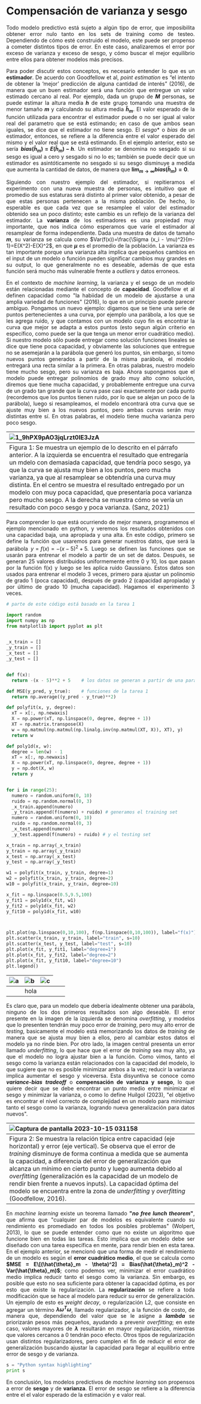 <div style="text-align: justify">
 
 # Compensación de varianza y sesgo

Todo modelo predictivo está sujeto a algún tipo de error, que imposibilita obtener error nulo tanto en los sets de training como de testeo. Dependiendo de cómo esté construido el modelo, este puede ser propenso a cometer distintos tipos de error. En este caso, analizaremos el error por exceso de varianza y exceso de sesgo, y cómo buscar el mejor equilibrio entre ellos para obtener modelos más precisos. 

Para poder discutir estos conceptos, es necesario entender lo que es un **estimador**. De acuerdo con Goodfellow et al, _point estimation_ es “el intento de obtener la ‘mejor’ predicción de alguna cantidad de interés” (2016), de manera que un buen estimador será una función que entregue un valor estimado cercano al real. Por ejemplo, dada un grupo de **$M$** personas, se puede estimar la altura media **$h$** de este grupo tomando una muestra de menor tamaño **$m$** y calculando su altura media **$\hat{h}_m$**. El valor esperado de la función utilizada para encontrar el estimador puede o no ser igual al valor real del parametro que se está estimando; en caso de que ambos sean iguales, se dice que el estimador no tiene sesgo.  El *sesgo** o _bias_ de un estimador, entonces, se refiere a la diferencia entre el valor esperado del mismo y el valor real que se está estimando. En el ejemplo anterior, esto se sería **$bias(\hat{h}_m) = E(\hat{h}_m) - h$**. Un estimador se denomina no sesgado si su sesgo es igual a cero y sesgado si no lo es; también se puede decir que un estimador es asintóticamente no sesgado si su sesgo disminuye a medida que aumenta la cantidad de datos, de manera que **$\displaystyle \lim_{m \to \infty}bias(\hat{h}_m) = 0$**.

Siguiendo con nuestro ejemplo del estimador, si repitieramos el experimento con una nueva muestra de personas, es intuitivo que el promedio de sus estaturas será distinto al primer valor obtenido, a pesar de que estas personas pertenecen a la misma población. De hecho, lo esperable es que cada vez que se resamplee el valor del estimador obtenido sea un poco distinto; este cambio es un reflejo de la varianza del estimador. La **varianza** de los estimadores es una propiedad muy importante, que nos indica cómo esperamos que varíe el estimador al resamplear de forma independiente. Dada una muestra de datos de tamaño **$m$**, su varianza se calcula como $Var(f(x))=\frac{\Sigma (x_i - \mu)^2}{m-1}=E(X^2)-E(X)^2$, en que **$\mu$** es el promedio de la población. La varianza es tan importante porque una varianza alta implica que pequeños cambios en el input de un modelo o función pueden significar cambios muy grandes en su output, lo que generalmente no es deseable, además de que esta función será mucho más vulnerable frente a _outliers_ y datos erroneos.

En el contexto de _machine learning_, la varianza y el sesgo de un modelo están relacionadas mediante el concepto de **capacidad**. Goodfellow et al definen capacidad como "la habiidad de un modelo de ajustarse a una amplia variedad de funciones" (2016), lo que en un principio puede parecer ambiguo. Pongamos un nuevo ejemplo: digamos que se tiene una serie de puntos pertenecientes a una curva, por ejemplo una parábola, a los que se les agrega ruido, y que contamos con un modelo cuyo fin es encontrar la curva que mejor se adapta a estos puntos (esto segun algún criterio en específico, como puede ser la que tenga un menor error cuadrático medio). Si nuestro modelo sólo puede entregar como solución funciones lineales se dice que tiene poca capacidad, y obviamente las soluciones que entregue no se asemejarán a la parábola que generó los puntos, sin embargo, si tomo nuevos puntos generados a partir de la misma parábola, el modelo entregará una recta similar a la primera. En otras palabras, nuestro modelo tiene mucho sesgo, pero su varianza es baja. Ahora supongamos que el modelo puede entregar polinomios de grado muy alto como solución, diremos que tiene mucha capacidad, y probablemente entregue una curva de un grado tan grande que la curva pase casi exactamente por cada punto (recordemos que los puntos tienen ruido, por lo que se alejan un poco de la parábola), luego si resampleamos, el modelo encontrará otra curva que se ajuste muy bien a los nuevos puntos, pero ambas curvas serán muy distintas entre sí. En otras palabras, el modelo tiene mucha varianza pero poco sesgo.


| ![1_9hPX9pAO3jqLrzt0IE3JzA](https://github.com/jabarzuar/PIML/assets/101306821/e0093cbb-386b-40b5-b154-88c0a4c87cf9) |
|:---|
| Figura 1: Se muestra un ejemplo de lo descrito en el párrafo anterior. A la izquierda se encuentra el resultado que entregaría un mdelo con demasiada capacidad, que tendría poco sesgo, ya que la curva se ajusta muy bien a los puntos, pero mucha varianza, ya que al resamplear se obtendría una curva muy distinta. En el centro se muestra el resultado entregado por un modelo con muy poca capacidad, que presentaría poca varianza pero mucho sesgo. A la derecha se muestra cómo se vería un resultado con poco sesgo y poca varianza. (Sanz, 2021)|


Para comprender lo que está ocurriendo de mejor manera, programemos el ejemplo mencionado en python, y veremos los resultados obtenidos con una capacidad baja, una apropiada y una alta. En este código, primero se define la función que usaremos para generar nuestros datos, que será la parábola $y=f(x)=-(x-5)^2+5$. Luego se definen las funciones que se usarán para entrenar el modelo a partir de un set de datos. Después, se generan 25 valores distribuidos uniformemente entre 0 y 10, los que pasan por la función f(x) y luego se les aplica ruido Gaussiano. Estos datos son usados para entrenar el modelo 3 veces, primero para ajustar un polinomio de grado 1 (poca capacidad), después de grado 2 (capacidad apropiada) y por último de grado 10 (mucha capacidad). Hagamos el experimento 3 veces.

```python
# parte de este código está basado en la tarea 1

import random
import numpy as np
from matplotlib import pyplot as plt


_x_train = []
_y_train = []
_x_test = []
_y_test = []


def f(x):
  return -(x - 5)**2 + 5    # los datos se generan a partir de una parabola con ruido

def MSE(y_pred, y_true):    # funciones de la tarea 1
  return np.average((y_pred - y_true)**2)

def polyfit(x, y, degree):
  xT = x[:, np.newaxis]
  X = np.power(xT, np.linspace(0, degree, degree + 1))
  XT = np.matrix.transpose(X)
  w = np.matmul(np.matmul(np.linalg.inv(np.matmul(XT, X)), XT), y)
  return w

def poly1d(x, w):
  degree = len(w) - 1
  xT = x[:, np.newaxis]
  X = np.power(xT, np.linspace(0, degree, degree + 1))
  y = np.dot(X, w)
  return y


for i in range(25):
  numero = random.uniform(0, 10)
  ruido = np.random.normal(0, 3)
  _x_train.append(numero)
  _y_train.append(f(numero) + ruido) # generamos el training set
  numero = random.uniform(0, 10)
  ruido = np.random.normal(0, 3)
  _x_test.append(numero)
  _y_test.append(f(numero) + ruido) # y el testing set

x_train = np.array(_x_train)
y_train = np.array(_y_train)
x_test = np.array(_x_test)
y_test = np.array(_y_test)

w1 = polyfit(x_train, y_train, degree=1)
w2 = polyfit(x_train, y_train, degree=2)
w10 = polyfit(x_train, y_train, degree=10)

x_fit = np.linspace(0.5,9.5,100)
y_fit1 = poly1d(x_fit, w1)
y_fit2 = poly1d(x_fit, w2)
y_fit10 = poly1d(x_fit, w10)



plt.plot(np.linspace(0,10,100), f(np.linspace(0,10,100)), label="f(x)")
plt.scatter(x_train, y_train, label="train", s=10)
plt.scatter(x_test, y_test, label="test", s=10)
plt.plot(x_fit, y_fit1, label="degree=1")
plt.plot(x_fit, y_fit2, label="degree=2")
plt.plot(x_fit, y_fit10, label="degree=10")
plt.legend()
```

| ![a](https://github.com/jabarzuar/PIML/assets/101306821/b6da7283-c1ab-48b5-a905-96a7c133f26b) | ![b](https://github.com/jabarzuar/PIML/assets/101306821/b2e16e20-7d9a-47a6-ad38-2b1e1927a3ec) | ![c](https://github.com/jabarzuar/PIML/assets/101306821/c5f06f7f-ebe1-47fc-99f2-6531a115492d) |
| --- | --- | --- |
| <td colspan=2>hola |








Es claro que, para un modelo que debería idealmente obtener una parábola, ninguno de los dos primeros resultados son algo deseable. El error presente en la imagen de la izquierda se denomina _overfitting_, y modelos que lo presenten tendrán muy poco error de _training_, pero muy alto error de _testing_, basicamente el modelo está memorizando los datos de _training_ de manera que se ajusta muy bien a ellos, pero al cambiar estos datos el modelo ya no rinde bien. Por otro lado, la imagen central presenta un error llamado _underfitting_, lo que hace que el error de _training_ sea muy alto, ya que el modelo no logra ajustar bien a la función. Como vimos, tanto el sesgo como la varianza están relacionados con la capacidad del modelo, lo que sugiere que no es posible minimizar ambos a la vez; reducir la varianza implica aumentar el sesgo y viceversa. Esta disyuntiva se conoce como _**variance-bias tradeoff**_ o **compensación de varianza y sesgo**, lo que quiere decir que se debe encontrar un punto medio entre minimizar el sesgo y minimizar la varianza, o como lo define Huilgol (2023), "el objetivo es encontrar el nivel correcto de complejidad en un modelo para minimiazr tanto el sesgo como la varianza, logrando nueva generalización para datos nuevos". 

| ![Captura de pantalla 2023-10-15 031158](https://github.com/jabarzuar/PIML/assets/101306821/37920deb-ef02-4586-bc0b-25cd383c9a94)  
|:---|
|Figura 2: Se muestra la relación típica entre capacidad (eje horizontal) y error (eje vertical). Se observa que el error de _training_ disminuye de forma continua a medida que se aumenta la capacidad, a diferencia del error de generalización que alcanza un mínimo en cierto punto y luego aumenta debido al _overfitting_ (generalización es la capacidad de un modelo de rendir bien frente a nuevos inputs). La capacidad óptima del modelo se encuentra entre la zona de _underfitting_ y _overfitting_ (Goodfellow, 2016).

En _machine learning_ existe un teorema llamado **"_no free lunch theorem_"**, que afirma que "cualquier par de modelos es equivalente cuando su rendimiento es promediado en todos los posibles problemas" (Wolpert, 2013), lo que se puede entender como que no existe un algoritmo que funcione bien en todas las tareas. Esto implica que un modelo debe ser diseñado con una tarea específica en mente, para rendir bien en esta tarea. En el ejemplo anterior, se mencionó que una forma de medir el rendimiento de un modelo es según el **error cuadrático medio**, el que se calcula como **$MSE = E\[(\hat{\theta}_m - \theta)^2] = Bias(\hat{\theta}_m)^2 - Var(\hat{\theta}_m)$**; como podemos ver, minimizar el error cuadrático medio implica reducir tanto el sesgo como la varianza. Sin embargo, es posible que esto no sea suficiente para obtener la capacidad óptima, es por esto que existe la regularización. La **regularización** se refiere a toda modificación que se hace al modelo para reducir su error de generalización. Un ejemplo de esto es _weight decay_, o regularización L2, que consiste en agregar un término **$\lambda \omega^T \omega$**, llamado regularizador, a la función de costo, de manera que, dependiendo del valor que se le asigne a **$lambda$** se priorizarán pesos más pequeños, ayudando a prevenir _overfitting_; en este caso, valores mayores de **$\lambda$** resultarán en mayor regularización, mientras que valores cercanos a 0 tendrán poco efecto. Otros tipos de regularización usan distintos regularizadores, pero cumplen el fin de reducir el error de generalización buscando ajustar la capacidad para llegar al equilibrio entre error de sesgo y de varianza.



```python
s = "Python syntax highlighting"
print s
```









En conclusión, los modelos predictivos de _machine learning_ son propensos a error de **sesgo** y de **varianza**. El error de sesgo se refiere a la diferencia entre el el valor esperado de la estimación y e valor real. 


</div>
